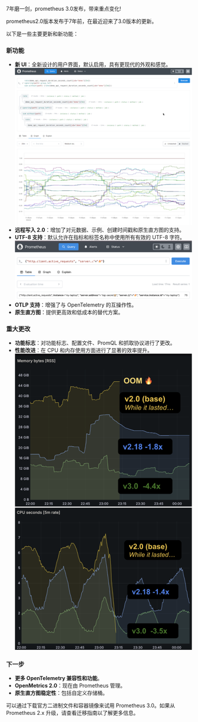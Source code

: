 7年磨一剑，prometheus 3.0发布，带来重点变化!

prometheus2.0版本发布于7年前，在最近迎来了3.0版本的更新。

以下是一些主要更新和新功能：

### 新功能
- **新 UI**：全新设计的用户界面，默认启用，具有更现代的外观和感觉。
![alt text](image.png)
- **远程写入 2.0**：增加了对元数据、示例、创建时间戳和原生直方图的支持。
- **UTF-8 支持**：默认允许在指标和标签名称中使用所有有效的 UTF-8 字符。
![alt text](image-1.png)
- **OTLP 支持**：增强了与 OpenTelemetry 的互操作性。
- **原生直方图**：提供更高效和低成本的替代方案。

### 重大更改
- **功能标志**：对功能标志、配置文件、PromQL 和抓取协议进行了更改。
- **性能改进**：在 CPU 和内存使用方面进行了显著的效率提升。
![alt text](image-2.png)
![alt text](image-3.png)

### 下一步
- **更多 OpenTelemetry 兼容性和功能**。
- **OpenMetrics 2.0**：现在由 Prometheus 管理。
- **原生直方图稳定性**：包括自定义存储桶。

可以通过下载官方二进制文件和容器镜像来试用 Prometheus 3.0。如果从 Prometheus 2.x 升级，请查看迁移指南以了解更多信息。

